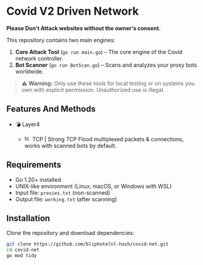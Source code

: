 # Covid V2 Driven Network

**Please Don't Attack websites without the owner's consent.**  

This repository contains two main engines:

1. **Core Attack Tool** (`go run main.go`) – The core engine of the Covid network controller.  
2. **Bot Scanner** (`go run BotScan.go`) – Scans and analyzes your proxy bots worldwide.

> ⚠️ **Warning:** Only use these tools for local testing or on systems you own with explicit permission. Unauthorized use is illegal.

## Features And Methods

 * 💣 Layer4

   * <img src="https://raw.githubusercontent.com/kgretzky/pwndrop/master/media/pwndrop-logo-512.png" width="16" height="16" alt="tcp"> TCP | Strong TCP Flood multiplexed packets & connections, works with scanned bots by default.


## Requirements

- Go 1.20+ installed
- UNIX-like environment (Linux, macOS, or Windows with WSL)
- Input file: `proxies.txt` (non-scanned)
- Output file: `working.txt` (after scanning)

## Installation

Clone the repository and download dependencies:

```bash
git clone https://github.com/bliphotelnl-hash/covid-net.git
cd covid-net
go mod tidy
